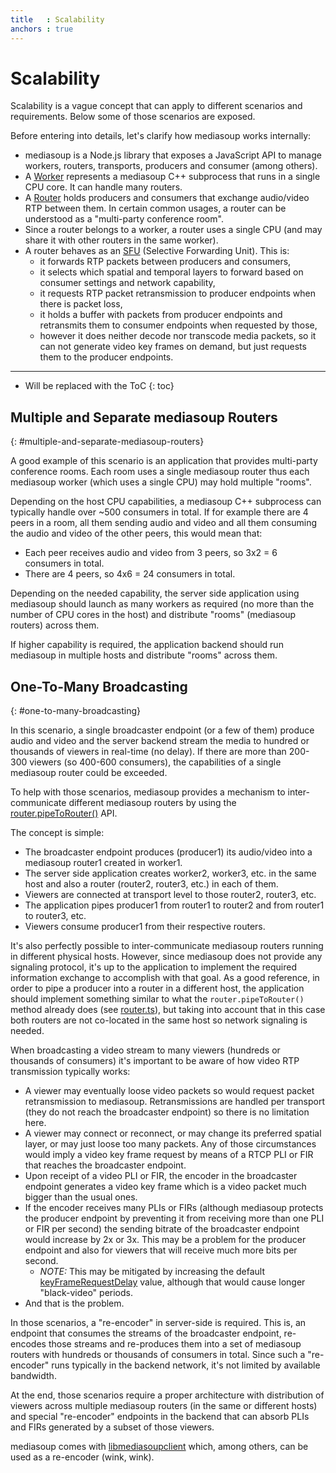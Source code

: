 ```yaml
---
title   : Scalability
anchors : true
---
```



# Scalability

Scalability is a vague concept that can apply to different scenarios and requirements. Below some of those scenarios are exposed.

<div markdown="1" class="note">
Before entering into details, let's clarify how mediasoup works internally:

* mediasoup is a Node.js library that exposes a JavaScript API to manage workers, routers, transports, producers and consumer (among others).
* A [Worker](/documentation/v3/mediasoup/api/#Worker) represents a mediasoup C++ subprocess that runs in a single CPU core. It can handle many routers.
* A [Router](/documentation/v3/mediasoup/api/#Router) holds producers and consumers that exchange audio/video RTP between them. In certain common usages, a router can be understood as a "multi-party conference room".
* Since a router belongs to a worker, a router uses a single CPU (and may share it with other routers in the same worker).
* A router behaves as an [SFU](https://webrtcglossary.com/sfu/) (Selective Forwarding Unit). This is:
  * it forwards RTP packets between producers and consumers,
  * it selects which spatial and temporal layers to forward based on consumer settings and network capability,
  * it requests RTP packet retransmission to producer endpoints when there is packet loss,
  * it holds a buffer with packets from producer endpoints and retransmits them to consumer endpoints when requested by those,
  * however it does neither decode nor transcode media packets, so it can not generate video key frames on demand, but just requests them to the producer endpoints.
</div>

----

* Will be replaced with the ToC
{: toc}


## Multiple and Separate mediasoup Routers
{: #multiple-and-separate-mediasoup-routers}

A good example of this scenario is an application that provides multi-party conference rooms. Each room uses a single mediasoup router thus each mediasoup worker (which uses a single CPU) may hold multiple "rooms".

Depending on the host CPU capabilities, a mediasoup C++ subprocess can typically handle over ~500 consumers in total. If for example there are 4 peers in a room, all them sending audio and video and all them consuming the audio and video of the other peers, this would mean that:

* Each peer receives audio and video from 3 peers, so 3x2 = 6 consumers in total.
* There are 4 peers, so 4x6 = 24 consumers in total.

Depending on the needed capability, the server side application using mediasoup should launch as many workers as required (no more than the number of CPU cores in the host) and distribute "rooms" (mediasoup routers) across them.

If higher capability is required, the application backend should run mediasoup in multiple hosts and distribute "rooms" across them.


## One-To-Many Broadcasting
{: #one-to-many-broadcasting}

In this scenario, a single broadcaster endpoint (or a few of them) produce audio and video and the server backend stream the media to hundred or thousands of viewers in real-time (no delay). If there are more than 200-300 viewers (so 400-600 consumers), the capabilities of a single mediasoup router could be exceeded.

To help with those scenarios, mediasoup provides a mechanism to inter-communicate different mediasoup routers by using the [router.pipeToRouter()](/documentation/v3/mediasoup/api/#router-pipeToRouter) API.

The concept is simple:

* The broadcaster endpoint produces (producer1) its audio/video into a mediasoup router1 created in worker1.
* The server side application creates worker2, worker3, etc. in the same host and also a router (router2, router3, etc.) in each of them.
* Viewers are connected at transport level to those router2, router3, etc.
* The application pipes producer1 from router1 to router2 and from router1 to router3, etc.
* Viewers consume producer1 from their respective routers.

It's also perfectly possible to inter-communicate mediasoup routers running in different physical hosts. However, since mediasoup does not provide any signaling protocol, it's up to the application to implement the required information exchange to accomplish with that goal. As a good reference, in order to pipe a producer into a router in a different host, the application should implement something similar to what the `router.pipeToRouter()` method already does (see [router.ts](https://github.com/versatica/mediasoup/blob/v3/node/src/Router.ts)), but taking into account that in this case both routers are not co-located in the same host so network signaling is needed.

<div markdown="1" class="note warn">
When broadcasting a video stream to many viewers (hundreds or thousands of consumers) it's important to be aware of how video RTP transmission typically works:

* A viewer may eventually loose video packets so would request packet retransmission to mediasoup. Retransmissions are handled per transport (they do not reach the broadcaster endpoint) so there is no limitation here.
* A viewer may connect or reconnect, or may change its preferred spatial layer, or may just loose too many packets. Any of those circumstances would imply a video key frame request by means of a RTCP PLI or FIR that reaches the broadcaster endpoint.
* Upon receipt of a video PLI or FIR, the encoder in the broadcaster endpoint generates a video key frame which is a video packet much bigger than the usual ones.
* If the encoder receives many PLIs or FIRs (although mediasoup protects the producer endpoint by preventing it from receiving more than one PLI or FIR per second) the sending bitrate of the broadcaster endpoint would increase by 2x or 3x. This may be a problem for the producer endpoint and also for viewers that will receive much more bits per second.
  - *NOTE:* This may be mitigated by increasing the default [keyFrameRequestDelay](/documentation/v3/mediasoup/api/#ProducerOptions) value, although that would cause longer "black-video" periods. 
* And that is the problem.

In those scenarios, a "re-encoder" in server-side is required. This is, an endpoint that consumes the streams of the broadcaster endpoint, re-encodes those streams and re-produces them into a set of mediasoup routers with hundreds or thousands of consumers in total. Since such a "re-encoder" runs typically in the backend network, it's not limited by available bandwidth.

At the end, those scenarios require a proper architecture with distribution of viewers across multiple mediasoup routers (in the same or different hosts) and special "re-encoder" endpoints in the backend that can absorb PLIs and FIRs generated by a subset of those viewers.

mediasoup comes with [libmediasoupclient](/documentation/v3/libmediasoupclient) which, among others, can be used as a re-encoder (wink, wink).
</div>
